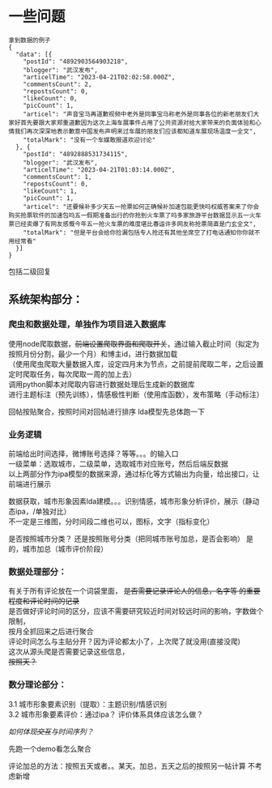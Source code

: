 # 一些问题

```
拿到数据的例子
{
  "data": [{
    "postId": "4892903564903218",
    "blogger": "武汉发布",
    "articelTime": "2023-04-21T02:02:58.000Z",
    "commentsCount": 2,
    "repostsCount": 0,
    "likeCount": 0,
    "picCount": 1,
    "articel": "声音宝马再道歉视频中老外是同事宝马称老外是同事各位的新老朋友们大家好首先要跟大家郑重道歉因为这次上海车展事件占用了公共资源对给大家带来的负面体验和心情我们再次深深地表示歉意中国发布声明来过车展的朋友们应该都知道车展现场温度一全文",
    "totalMark": "没有一个车媒敢报道欢迎讨论"
  }, {
    "postId": "4892888531734115",
    "blogger": "武汉发布",
    "articelTime": "2023-04-21T01:03:14.000Z",
    "commentsCount": 1,
    "repostsCount": 0,
    "likeCount": 1,
    "picCount": 1,
    "articel": "还要候补多少天五一抢票如何正确候补加速包能更快吗权威答案来了你会购买抢票软件的加速包吗五一假期准备出行的你抢到火车票了吗多家旅游平台数据显示五一火车票已经卖爆了有网友感慨今年五一抢火车票的难度堪比春运许多网友称抢票简直是门玄全文",
    "totalMark": "但是平台会给你捡漏包括专人抢还有其他坐席空了打电话通知你你就不用经常看"
  }]
}

```

包括二级回复  

## 系统架构部分：  

### 爬虫和数据处理，单独作为项目进入数据库  

使用node爬取数据，~~前端设置爬取界面和爬取开关~~，通过输入截止时间（拟定为按照月份分割，最少一个月）和博主id，进行数据加载  
（使用爬虫爬取大量数据入库，设定四月末为节点，之前提前爬取二年，之后设置定时爬取任务，每次爬取一周的加上去）  
调用python脚本对爬取内容进行数据处理后生成新的数据库  
进行主题标注（预先训练），情感极性判断（使用库函数），发布策略（手动标注）

回帖按贴聚合，按照时间对回帖进行排序
lda模型先总体跑一下

### 业务逻辑

前端给出时间选择，微博账号选择？等等。。。的输入口  
一级菜单：选取城市，二级菜单，选取城市对应账号，然后后端反数据    
以上两部分作为ipa模型的数据来源，通过标化等方式输出为向量，给出接口，让前端进行展示

数据获取，城市形象因素lda建模。。。识别情感，城市形象分析评价，展示（静动态ipa，/单独对比）  
不一定是三维图，分时间段二维也可以，图标，文字（指标变化）

是否按照城市分类？ 还是按照账号分类（把同城市账号加总，是否会影响） 
是的，城市加总（城市评价阶段）

### 数据处理部分：  

有关于所有评论放在一个词袋里面，
~~是否需要记录评论人的信息，名字等 的重要程度和评论时间的记录~~  
是否做好评论时间的区分，应该不需要研究较近时间对较远时间的影响，字数做个限制，  
按月全抓回来之后进行聚合  
评论时间怎么与主贴分开？因为评论都太小了，上次爬了就没用(直接没爬)  
这次从源头爬是否需要记录这些信息，  
~~按照天？~~  




### 数分理论部分：


3.1 城市形象要素识别（提取）：主题识别/情感识别  
3.2 城市形象要素评价：通过ipa？ 
评价体系具体应该怎么做？  

*如何体现~~交互~~与时间序列？*


先跑一个demo看怎么聚合


评论加总的方法：按照五天或者。。某天。加总，五天之后的按照另一帖计算
不考虑新增